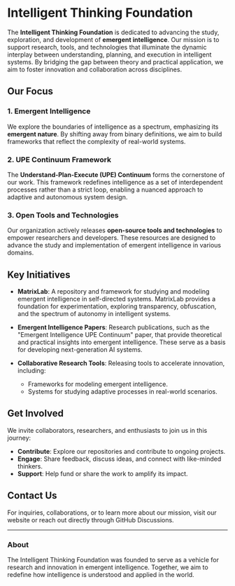 # Intelligent Thinking Foundation

The **Intelligent Thinking Foundation** is dedicated to advancing the study, exploration, and development of **emergent intelligence**. Our mission is to support research, tools, and technologies that illuminate the dynamic interplay between understanding, planning, and execution in intelligent systems. By bridging the gap between theory and practical application, we aim to foster innovation and collaboration across disciplines.

## Our Focus

### 1. Emergent Intelligence
We explore the boundaries of intelligence as a spectrum, emphasizing its **emergent nature**. By shifting away from binary definitions, we aim to build frameworks that reflect the complexity of real-world systems.

### 2. UPE Continuum Framework
The **Understand-Plan-Execute (UPE) Continuum** forms the cornerstone of our work. This framework redefines intelligence as a set of interdependent processes rather than a strict loop, enabling a nuanced approach to adaptive and autonomous system design.

### 3. Open Tools and Technologies
Our organization actively releases **open-source tools and technologies** to empower researchers and developers. These resources are designed to advance the study and implementation of emergent intelligence in various domains.

## Key Initiatives

- **MatrixLab**: A repository and framework for studying and modeling emergent intelligence in self-directed systems. MatrixLab provides a foundation for experimentation, exploring transparency, obfuscation, and the spectrum of autonomy in intelligent systems.

- **Emergent Intelligence Papers**: Research publications, such as the "Emergent Intelligence UPE Continuum" paper, that provide theoretical and practical insights into emergent intelligence. These serve as a basis for developing next-generation AI systems.

- **Collaborative Research Tools**: Releasing tools to accelerate innovation, including:
  - Frameworks for modeling emergent intelligence.
  - Systems for studying adaptive processes in real-world scenarios.

## Get Involved
We invite collaborators, researchers, and enthusiasts to join us in this journey:

- **Contribute**: Explore our repositories and contribute to ongoing projects.
- **Engage**: Share feedback, discuss ideas, and connect with like-minded thinkers.
- **Support**: Help fund or share the work to amplify its impact.

## Contact Us
For inquiries, collaborations, or to learn more about our mission, visit our website or reach out directly through GitHub Discussions.

---

### About
The Intelligent Thinking Foundation was founded to serve as a vehicle for research and innovation in emergent intelligence. Together, we aim to redefine how intelligence is understood and applied in the world.

